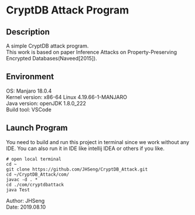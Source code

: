 # CryptDB Attack Program
## Description
A simple CryptDB attack program.  
This work is based on paper Inference Attacks on Property-Preserving Encrypted Databases(Naveed[2015]).

## Environment
OS: Manjaro 18.0.4  
Kernel version: x86-64 Linux 4.19.66-1-MANJARO  
Java version: openJDK 1.8.0_222  
Build tool: VSCode  

## Launch Program
You need to build and run this project in terminal since we work without any IDE. You can also run it in IDE like intellij IDEA or others if you like.
```
# open local terminal
cd ~
git clone https://github.com/JHSeng/CryptDB_Attack.git
cd ~/CryptDB_Attack/com/
javac -d . *
cd ./com/cryptdbattack
java Test
```

Author: JHSeng  
Date: 2019.08.10